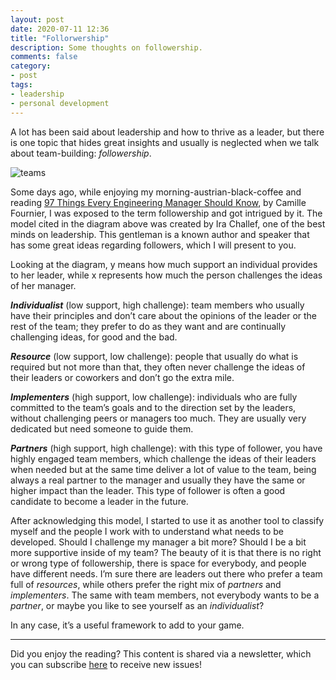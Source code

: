 ```yaml
---
layout: post
date: 2020-07-11 12:36
title: "Follorwership"
description: Some thoughts on followership.
comments: false
category: 
- post
tags:
- leadership
- personal development
---
```


A lot has been said about leadership and how to thrive as a leader, but there is one topic that hides great insights and usually is neglected when we talk about team-building: *followership*.

![teams](https://cdn.substack.com/image/fetch/w_1456,c_limit,f_auto,q_auto:good,fl_progressive:steep/https%3A%2F%2Fbucketeer-e05bbc84-baa3-437e-9518-adb32be77984.s3.amazonaws.com%2Fpublic%2Fimages%2F0bb4f5e1-383a-4020-89b4-cd912a2c7349_465x356.png)

Some days ago, while enjoying my morning-austrian-black-coffee and reading [97 Things Every Engineering Manager Should Know](https://www.amazon.com/Things-Every-Engineering-Manager-Should/dp/1492050903), by Camille Fournier, I was exposed to the term followership and got intrigued by it. The model cited in the diagram above was created by Ira Challef, one of the best minds on leadership. This gentleman is a known author and speaker that has some great ideas regarding followers, which I will present to you.

Looking at the diagram, y means how much support an individual provides to her leader, while x represents how much the person challenges the ideas of her manager.

***Individualist*** (low support, high challenge): team members who usually have their principles and don’t care about the opinions of the leader or the rest of the team; they prefer to do as they want and are continually challenging ideas, for good and the bad.

***Resource*** (low support, low challenge): people that usually do what is required but not more than that, they often never challenge the ideas of their leaders or coworkers and don’t go the extra mile.

***Implementers*** (high support, low challenge): individuals who are fully committed to the team’s goals and to the direction set by the leaders, without challenging peers or managers too much. They are usually very dedicated but need someone to guide them.

***Partners*** (high support, high challenge): with this type of follower, you have highly engaged team members, which challenge the ideas of their leaders when needed but at the same time deliver a lot of value to the team, being always a real partner to the manager and usually they have the same or higher impact than the leader. This type of follower is often a good candidate to become a leader in the future.

After acknowledging this model, I started to use it as another tool to classify myself and the people I work with to understand what needs to be developed. Should I challenge my manager a bit more? Should I be a bit more supportive inside of my team? The beauty of it is that there is no right or wrong type of followership, there is space for everybody, and people have different needs. I’m sure there are leaders out there who prefer a team full of *resources*, while others prefer the right mix of *partners* and *implementers*. The same with team members, not everybody wants to be a *partner*, or maybe you like to see yourself as an *individualist*?

In any case, it’s a useful framework to add to your game.

_________________


Did you enjoy the reading? This content is shared via a newsletter, which you can subscribe [here](https://shaka.substack.com/) to receive new issues!
